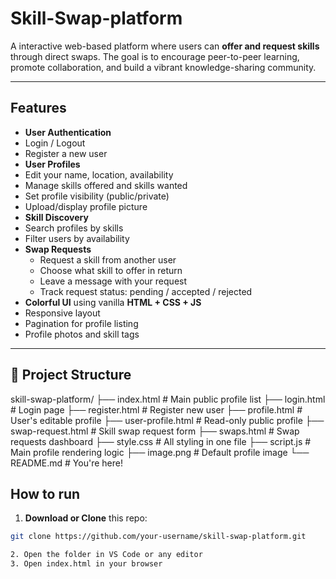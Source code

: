# Skill-Swap-platform

A interactive web-based platform where users can **offer and request skills** through direct swaps. The goal is to encourage peer-to-peer learning, promote collaboration, and build a vibrant knowledge-sharing community.

---

## Features

-  **User Authentication**
  - Login / Logout
  - Register a new user
-  **User Profiles**
  - Edit your name, location, availability
  - Manage skills offered and skills wanted
  - Set profile visibility (public/private)
  - Upload/display profile picture
-  **Skill Discovery**
  - Search profiles by skills
  - Filter users by availability
- **Swap Requests**
  - Request a skill from another user
  - Choose what skill to offer in return
  - Leave a message with your request
  - Track request status: pending / accepted / rejected
-  **Colorful UI** using vanilla **HTML + CSS + JS**
  - Responsive layout
  - Pagination for profile listing
  - Profile photos and skill tags

---

## 📂 Project Structure
skill-swap-platform/
├── index.html # Main public profile list
├── login.html # Login page
├── register.html # Register new user
├── profile.html # User's editable profile
├── user-profile.html # Read-only public profile
├── swap-request.html # Skill swap request form
├── swaps.html # Swap requests dashboard
├── style.css # All styling in one file
├── script.js # Main profile rendering logic
├── image.png # Default profile image
└── README.md # You're here!

## How to run
1.  **Download or Clone** this repo:
   ```bash
   git clone https://github.com/your-username/skill-swap-platform.git

2. Open the folder in VS Code or any editor
3. Open index.html in your browser





